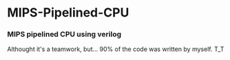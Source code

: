 # MIPS-Pipelined-CPU
### MIPS pipelined CPU using verilog
Althought it's a teamwork, but... 90% of the code was written by myself. T_T
